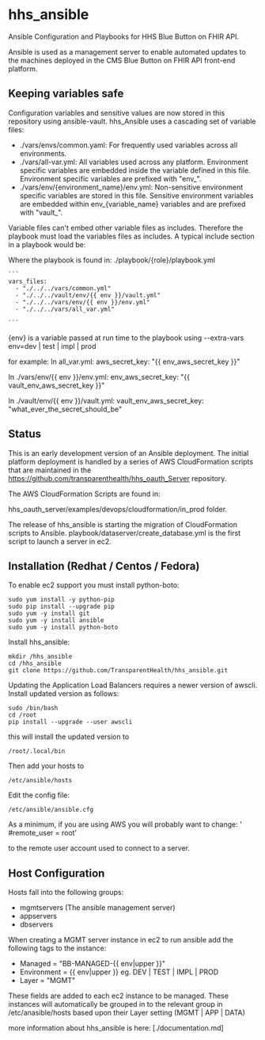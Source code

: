 # hhs_ansible
Ansible Configuration and Playbooks for HHS Blue Button on FHIR API.

Ansible is used as a management server to enable automated updates to the 
machines deployed in the CMS Blue Button on FHIR API front-end platform.

## Keeping variables safe
Configuration variables and sensitive values are now stored in this repository
using ansible-vault. hhs_Ansible uses a cascading set of variable files:

- ./vars/envs/common.yaml: For frequently used variables across all environments.
- ./vars/all-var.yml: All variables used across any platform. Environment specific 
variables are embedded inside the variable defined in this file. Environment specific
variables are prefixed with "env_".
- ./vars/env/{environment_name}/env.yml: Non-sensitive environment specific variables are 
stored in this file. Sensitive environment variables are embedded within env_{variable_name} variables
and are prefixed with "vault_".

Variable files can't embed other variable files as includes. Therefore the 
playbook must load the variables files as includes. A typical include section 
in a playbook would be:

Where the playbook is found in: ./playbook/{role}/playbook.yml

    ```
    vars_files:
      - "./../../vars/common.yml"
      - "./../../vault/env/{{ env }}/vault.yml"
      - "./../../vars/env/{{ env }}/env.yml"
      - "./../../vars/all_var.yml"
      
    ```  
{env} is a variable passed at run time to the playbook using 
--extra-vars env=dev | test | impl | prod

for example:
In all_var.yml:
aws_secret_key: "{{ env_aws_secret_key }}"

In ./vars/env/{{ env }}/env.yml:
env_aws_secret_key: "{{ vault_env_aws_secret_key }}"

In ./vault/env/{{ env }}/vault.yml:
vault_env_aws_secret_key: "what_ever_the_secret_should_be"


## Status
This is an early development version of an Ansible deployment. The initial 
platform deployment is handled by a series of AWS CloudFormation scripts that
are maintained in the https://github.com/transparenthealth/hhs_oauth_Server
repository.

The AWS CloudFormation Scripts are found in:

hhs_oauth_server/examples/devops/cloudformation/in_prod folder.

The release of hhs_ansible is starting the migration of CloudFormation 
scripts to Ansible. playbook/dataserver/create_database.yml is the first
script to launch a server in ec2.

## Installation (Redhat / Centos / Fedora)

To enable ec2 support you must install python-boto:
   
    sudo yum install -y python-pip
    sudo pip install --upgrade pip
    sudo yum -y install git
    sudo yum -y install ansible
    sudo yum -y install python-boto 

Install hhs_ansible:

    mkdir /hhs_ansible
    cd /hhs_ansible
    git clone https://github.com/TransparentHealth/hhs_ansible.git

Updating the Application Load Balancers requires a newer version of awscli.
Install updated version as follows:

    sudo /bin/bash
    cd /root
    pip install --upgrade --user awscli
   
this will install the updated version to 

    /root/.local/bin

Then add your hosts to 
    
    /etc/ansible/hosts
    
Edit the config file:

    /etc/ansible/ansible.cfg

As a minimum, if you are using AWS you will probably want to change:
    ' #remote_user = root'
    
to the remote user account used to connect to a server.

## Host Configuration

Hosts fall into the following groups:
 - mgmtservers (The ansible management server)
 - appservers
 - dbservers
 
When creating a MGMT server instance in ec2 to run ansible add the following
tags to the instance:
 
 - Managed = "BB-MANAGED-{{ env|upper }}"
 - Environment = {{ env|upper }} eg. DEV | TEST | IMPL | PROD
 - Layer = "MGMT" 

These fields are added to each ec2 instance to be managed. These instances
will automatically be grouped in to the relevant group in /etc/anasible/hosts
based upon their Layer setting (MGMT | APP | DATA)

more information about hhs_ansible is here: [./documentation.md]